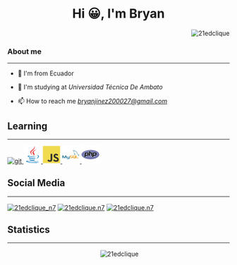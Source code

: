  <h1 align="center">Hi 😀, I'm Bryan</h1>
<p align="right"> <img src="http://logoman.ca/wp-content/uploads/2018/01/Slider-Banner-Programming-Image-.jpg" alt="21edclique" /> </p>


 
### About me
***
- 💛 I'm from Ecuador

- 🔭 I'm  studying at *Universidad Técnica De Ambato*

- 📫 How to reach me *bryanjinez200027@gmail.com*


## Learning
***
<p align="left"> <a href="https://git-scm.com/" target="_blank" rel="noreferrer"> <img src="https://www.vectorlogo.zone/logos/git-scm/git-scm-icon.svg" alt="git" width="40" height="40"/> </a> <a href="https://www.java.com" target="_blank" rel="noreferrer"> <img src="https://raw.githubusercontent.com/devicons/devicon/master/icons/java/java-original.svg" alt="java" width="40" height="40"/> </a> <a href="https://developer.mozilla.org/en-US/docs/Web/JavaScript" target="_blank" rel="noreferrer"> <img src="https://raw.githubusercontent.com/devicons/devicon/master/icons/javascript/javascript-original.svg" alt="javascript" width="40" height="40"/> </a>
  <a href="https://www.mysql.com/" target="_blank" rel="noreferrer"> <img src="https://raw.githubusercontent.com/devicons/devicon/master/icons/mysql/mysql-original-wordmark.svg" alt="mysql" width="40" height="40"/> </a>  
  <a href="https://www.php.net" target="_blank" rel="noreferrer"> <img src="https://raw.githubusercontent.com/devicons/devicon/master/icons/php/php-original.svg" alt="php" width="40" height="40"/> </a> </p>





## Social Media
***
<p align="left">
 <a href="https://www.linkedin.com/in/bryan-jinez-857941139/" target="blank"><img align="center" src="https://upload.wikimedia.org/wikipedia/commons/thumb/f/f8/LinkedIn_icon_circle.svg/800px-LinkedIn_icon_circle.svg.png" alt="21edclique_n7" height="30" width="40" /></a>
<a href="https://www.instagram.com/bryan_mimi27/" target="blank"><img align="center" src="https://raw.githubusercontent.com/rahuldkjain/github-profile-readme-generator/master/src/images/icons/Social/instagram.svg" alt="21edclique.n7" height="30" width="40" /></a>
    <a href="https://github.com/21edclique" target="blank"><img align="center" src="https://raw.githubusercontent.com/rahuldkjain/github-profile-readme-generator/master/src/images/icons/Social/github.svg" alt="21edclique.n7" height="30" width="40" /></a>
</p>

## Statistics
***


<p align="center">&nbsp;<img align="center" src="https://github-readme-stats.vercel.app/api?username=21edclique&show_icons=true&locale=en" alt="21edclique" /></p>


